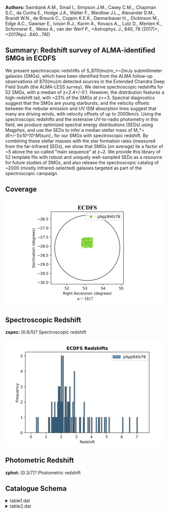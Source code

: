 **Authors:** Swinbank A.M., Smail I., Simpson J.M., Casey C.M.,, Chapman S.C., da Cunha E., Hodge J.A., Walter F., Wardlow J.L.,, Alexander D.M., Brandt W.N., de Breuck C., Coppin K.E.K., Dannerbauer H.,, Dickinson M., Edge A.C., Gawiser E., Ivison R.J., Karim A., Kovacs A.,, Lutz D., Menten K., Schinnerer E., Weiss A., van der Werf P., <Astrophys. J., 840, 78 (2017)>, =2017ApJ...840...78D

## Summary: Redshift survey of ALMA-identified SMGs in ECDFS 

We present spectroscopic redshifts of S_870{mu}m_>~2mJy submillimeter galaxies (SMGs), which have been identified from the ALMA follow-up observations of 870{mu}m detected sources in the Extended Chandra Deep Field South (the ALMA-LESS survey). We derive spectroscopic redshifts for 52 SMGs, with a median of z=2.4+/-0.1. However, the distribution features a high-redshift tail, with ~23% of the SMGs at z>=3. Spectral diagnostics suggest that the SMGs are young starbursts, and the velocity offsets between the nebular emission and UV ISM absorption lines suggest that many are driving winds, with velocity offsets of up to 2000km/s. Using the spectroscopic redshifts and the extensive UV-to-radio photometry in this field, we produce optimized spectral energy distributions (SEDs) using Magphys, and use the SEDs to infer a median stellar mass of M_*_=(6+/-1)x10^10^M_{sun}_ for our SMGs with spectroscopic redshift. By combining these stellar masses with the star formation rates (measured from the far-infrared SEDs), we show that SMGs (on average) lie a factor of ~5 above the so-called "main sequence" at z~2. We provide this library of 52 template fits with robust and uniquely well-sampled SEDs as a resource for future studies of SMGs, and also release the spectroscopic catalog of ~2000 (mostly infrared-selected) galaxies targeted as part of the spectroscopic campaign.
## Coverage
![image](https://raw.githubusercontent.com/joshgithubbin/Sherlock-DDF/refs/heads/main/Catalogue%20Plotting/Catalogues/J-ApJ-840-78/Subcatalogues/ECDFS/Plots/fieldcover.png)
## Spectroscopic Redshift 
 
**zspec:** [0.6/5]? Spectroscopic redshift 
 

![image](https://raw.githubusercontent.com/joshgithubbin/Sherlock-DDF/refs/heads/main/Catalogue%20Plotting/Catalogues/J-ApJ-840-78/Subcatalogues/ECDFS/Plots/zspec.png)
## Photometric Redshift 
 
**zphot:** [0.3/7]? Photometric redshift 
 

## Catalogue Schema

<details>
<summary>table1.dat</summary>

| Bytes   | Format   | Units   | Label   | Explanations                               |
|:--------|:---------|:--------|:--------|:-------------------------------------------|
| 1- 8    | A8       | ---     | ID      | Identifier                                 |
| 10- 17  | F8.5     | deg     | RAdeg   | Right Ascension in decimal degrees (J2000) |
| 19- 27  | F9.5     | deg     | DEdeg   | Declination in decimal degrees (J2000)     |
| 29- 37  | E9.5     | ---     | zspec   | [0/5.7]? Spectroscopic redshift            |
| 39      | I1       | ---     | q_zspec | Quality flag for zspec (1=secure) (G1)     |
| 41- 45  | A5       | ---     | Inst    | Instruments used (G2)                      |
</details>

<details>
<summary>table2.dat</summary>

| Bytes   | Format   | Units   | Label   | Explanations                               |
|:--------|:---------|:--------|:--------|:-------------------------------------------|
| 1- 5    | A5       | ---     | ---     | [ALESS]                                    |
| 7- 12   | A6       | ---     | ALESS   | ALESS identifier (1)                       |
| 14      | A1       | ---     | f_ALESS | [i] i = A supplementary SMGs source        |
| 16- 24  | F9.6     | deg     | RAdeg   | Right Ascension in decimal degrees (J2000) |
| 26- 35  | F10.6    | deg     | DEdeg   | Declination in decimal degrees (J2000)     |
| 37- 42  | F6.4     | ---     | zspec   | [0.6/5]? Spectroscopic redshift            |
| 44      | A1       | ---     | f_zspec | [d] Flag on zspec (2)                      |
| 46      | I1       | ---     | q_zspec | Quality flag for zspec (1=secure) (G1)     |
| 48- 51  | F4.2     | ---     | zphot   | [0.3/7]? Photometric redshift              |
| 53- 57  | F5.2     | ---     | E_zphot | ? Upper uncertainty in zphot               |
| 59- 62  | F4.2     | ---     | e_zphot | ? Lower uncertainty in zphot               |
| 64      | A1       | ---     | Set     | Source; M(ain) or S(upplementary) catalogs |
| 66- 74  | A9       | ---     | Inst    | Instruments used (G2)                      |
| 76-295  | A220     | ---     | Notes   | Additional notes                           |
| 22      | ALESS    | SMGs    | not     | targeted in our spectroscopy programme     |

**Note**: The 22 ALESS SMGs not targeted in our spectroscopy programme
          (and without redshifts from literature) are not listed here.
Note (2):
    d = These redshifts are for the six sources which also have literature
        spectroscopic redshifts described in Section 3.

</details>

